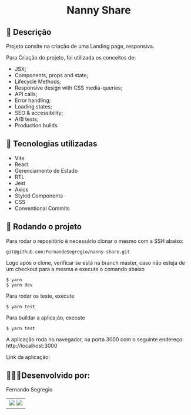 <h1 align="center">Nanny Share</h1>

## :memo: Descrição
Projeto consite na criação de uma Landing page, responsiva.

Para Criação do projeto, foi utilizada os conceitos de:

* JSX;
* Components, props and state;
* Lifecycle Methods;
* Responsive design with CSS media-queries;
* API calls;
* Error handling;
* Loading states;
* SEO & accessibility;
* A/B tests;
* Production builds.

## :wrench: Tecnologias utilizadas
* Vite
* React
* Gerenciamento de Estado
* RTL
* Jest
* Axios
* Styled Components
* CSS
* Conventional Commits

## :rocket: Rodando o projeto
Para rodar o repositório é necessário clonar o mesmo com a SSH abaixo:
```
git@github.com:FernandoSegregio/nanny-share.git
```
Logo após o clone, verificar se está na branch master, caso não esteja de um checkout para a mesma e execute o comando abaixo

```
$ yarn
$ yarn dev
```
Para rodar os teste, execute

```
$ yarn test
```
Para buildar a aplica;áo, execute

```
$ yarn test
```

A aplicação roda no navegador, na porta 3000 com o seguinte endereço: http://localhost:3000

Link da aplicação: 

## 👨🏻‍💻Desenvolvido por:

Fernando Segregio

<table>
  <tr>
    <td align="center">
       <a href="www.linkedin.com/in/fernando-segregio" target="_blank"><img src="https://img.shields.io/badge/-LinkedIn-%230077B5?style=for-the-badge&logo=linkedin&logoColor=white"       target="_blank"></a> 
  <a href = "mailto:segregio@gmail.com"><img src="https://img.shields.io/badge/-Gmail-%23333?style=for-the-badge&logo=gmail&logoColor=white" target="_blank"></a>
      </a>
    </td>
  </tr>
</table>